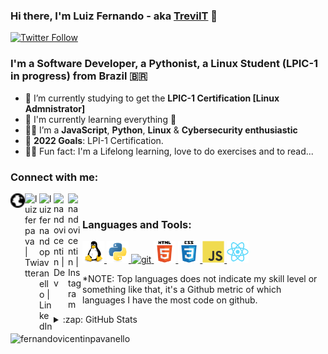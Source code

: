 ### Hi there, I'm Luiz Fernando - aka [TreviIT][website] 🤟

[![Twitter Follow](https://img.shields.io/twitter/follow/luizferpava?color=1DA1F2&logo=twitter&style=for-the-badge)](https://twitter.com/intent/follow?original_referer=https%3A%2F%2Fgithub.com%2FcodeSTACKr&screen_name=luizferpava)

### I'm a Software Developer, a Pythonist, a Linux Student (LPIC-1 in progress) from Brazil 🇧🇷

- 🐧 I’m  currently studying to get the **LPIC-1 Certification [Linux Admnistrator]**
- 🌱 I'm currently learning everything 🤣
- 🕵️‍♂️ I’m  a **JavaScript**, **Python**, **Linux** & **Cybersecurity enthusiastic**
- 🥅 **2022 Goals**: LPI-1 Certification.
- 🚴‍♂️ Fun fact: I'm a Lifelong learning, love to do exercises and to read...

### Connect with me:

[<img align="left" alt="luizpavanello.com/blog" width="23px" src="https://raw.githubusercontent.com/iconic/open-iconic/master/svg/globe.svg" />][website]
[<img align="left" alt="luizferpava | Twitter" width="23px" src="https://cdn.jsdelivr.net/npm/simple-icons@v3/icons/twitter.svg" />][twitter]
[<img align="left" alt="luizfernandopavanello | LinkedIn" width="23px" src="https://cdn.jsdelivr.net/npm/simple-icons@v3/icons/linkedin.svg" />][linkedin]
[<img align="left" alt="nandovicentin | Dev" width="23px" src="https://d2fltix0v2e0sb.cloudfront.net/dev-badge.svg" />][dev]
[<img align="left" alt="nandovicentin | Instagram" width="23px" src="https://cdn.jsdelivr.net/npm/simple-icons@v3/icons/instagram.svg" />][instagram]

<br />

### Languages and Tools:

<p align="left">
  <a href="https://www.linux.org/" target="_blank"> <img src="https://raw.githubusercontent.com/devicons/devicon/master/icons/linux/linux-original.svg" alt="linux" width="35" height="35"/> </a>
  <a href="https://www.python.org/" target="_blank"> <img src="https://github.com/devicons/devicon/blob/master/icons/python/python-original.svg" alt="python" width="35" height="35"/> </a>
  <a href="https://git-scm.com/" target="_blank"> <img src="https://www.vectorlogo.zone/logos/git-scm/git-scm-icon.svg" alt="git" width="35" height="35"/> </a>
  <a href="https://www.w3.org/html/" target="_blank"> <img src="https://raw.githubusercontent.com/devicons/devicon/master/icons/html5/html5-original-wordmark.svg" alt="html5" width="35" height="35"/> </a>
  <a href="https://www.w3schools.com/css/" target="_blank"> <img src="https://raw.githubusercontent.com/devicons/devicon/master/icons/css3/css3-original-wordmark.svg" alt="css3" width="35" height="35"/> </a>
  <a href="https://developer.mozilla.org/en-US/docs/Web/JavaScript" target="_blank"> <img src="https://raw.githubusercontent.com/devicons/devicon/master/icons/javascript/javascript-original.svg" alt="javascript" width="35" height="35"/> </a>  
  <a href="https://reactjs.org/" target="_blank"> <img src="https://raw.githubusercontent.com/devicons/devicon/master/icons/react/react-original.svg" alt="react" width="35" height="35"/> </a>  
</p>
  
*NOTE: Top languages does not indicate my skill level or something like that, it's a Github metric of which languages I have the most code on github.

<details>
  <summary>:zap: GitHub Stats</summary>

  ![Fernando Vicentin Pavanello's GitHub stats](https://github-readme-stats.vercel.app/api?username=fernandovicentinpavanello&show_icons=true&theme=blue-green)
  
</details>


<p align="left"> <img src="https://komarev.com/ghpvc/?username=fernandovicentinpavanello&label=Profile%20views&color=0e75b6&style=flat" alt="fernandovicentinpavanello" /> </p>

[website]: https://www.luizpvanello.com/blog
[twitter]: https://twitter.com/luizferpava
[linkedin]: https://www.linkedin.com/in/luizfernandopavanello/
[instagram]: https://instagram.com/luizfpavanello
[dev]: https://dev.to/luizpavanello
